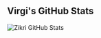 ## Virgi's GitHub Stats

![Zikri GitHub Stats](https://github-readme-stats.vercel.app/api?username=ZeeKotomori&show_icons=true&theme=radical)
